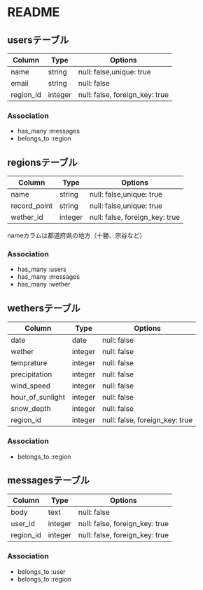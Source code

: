 # README

## usersテーブル
|Column|Type|Options|
|------|----|-------|
|name|string|null: false,unique: true|
|email|string|null: false|
|region_id|integer|null: false, foreign_key: true|

### Association
- has_many :messages
- belongs_to :region

## regionsテーブル
|Column|Type|Options|
|------|----|-------|
|name|string|null: false,unique: true|
|record_point|string|null: false,unique: true|
|wether_id|integer|null: false, foreign_key: true|
nameカラムは都道府県の地方（十勝、宗谷など）

### Association
- has_many :users
- has_many :messages
- has_many :wether

## wethersテーブル
|Column|Type|Options|
|------|----|-------|
|date|date|null: false|
|wether|integer|null: false|
|temprature|integer|null: false|
|precipitation|integer|null: false|
|wind_speed|integer|null: false|
|hour_of_sunlight|integer|null: false|
|snow_depth|integer|null: false|
|region_id|integer|null: false, foreign_key: true|

### Association
- belongs_to :region

## messagesテーブル
|Column|Type|Options|
|------|----|-------|
|body|text|null: false|
|user_id|integer|null: false, foreign_key: true|
|region_id|integer|null: false, foreign_key: true|

### Association
- belongs_to :user
- belongs_to :region
